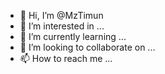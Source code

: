 - 👋 Hi, I’m @MzTimun
- 👀 I’m interested in ...
- 🌱 I’m currently learning ...
- 💞️ I’m looking to collaborate on ...
- 📫 How to reach me ...

<!---
MzTimun/MzTimun is a ✨ special ✨ repository because its `README.md` (this file) appears on your GitHub profile.
You can click the Preview link to take a look at your changes.
--->
